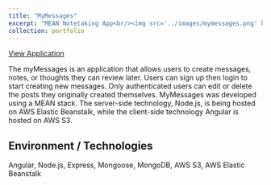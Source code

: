 ```yaml
---
title: "MyMessages"
excerpt: "MEAN Notetaking App<br/><img src='../images/mymessages.png' height='400px' width='400px'>"
collection: portfolio
---
```


[View Application](http://mean-mymessage.s3-website-us-east-1.amazonaws.com)

The myMessages is an application that allows users to create messages, notes, or thoughts they can review later. Users can sign up then login to start creating new messages. Only authenticated users can edit or delete the posts they originally created themselves. MyMessages was developed using a MEAN stack. The server-side technology, Node.js, is being hosted on AWS Elastic Beanstalk, while the client-side technology Angular is hosted on AWS S3.

Environment / Technologies
------

Angular, Node.js, Express, Mongoose, MongoDB, AWS S3, AWS Elastic Beanstalk